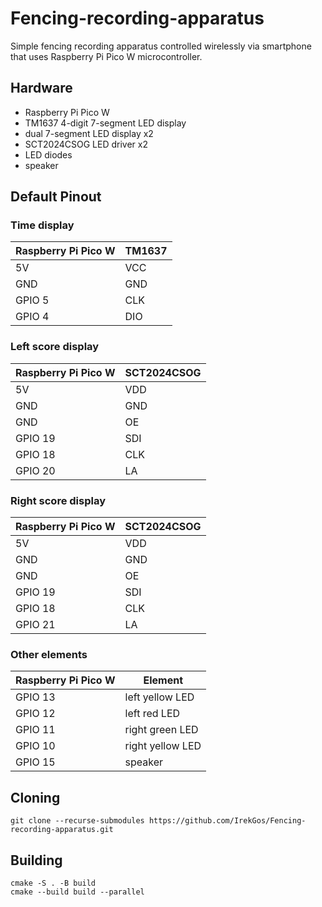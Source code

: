 # Fencing-recording-apparatus

Simple fencing recording apparatus controlled wirelessly via smartphone that uses Raspberry Pi Pico W microcontroller.

## Hardware

- Raspberry Pi Pico W
- TM1637 4-digit 7-segment LED display
- dual 7-segment LED display x2
- SCT2024CSOG LED driver x2
- LED diodes
- speaker

## Default Pinout

### Time display

| Raspberry Pi Pico W | TM1637 |
| ------------------- | ------ |
| 5V                  | VCC    |
| GND                 | GND    |
| GPIO 5              | CLK    |
| GPIO 4              | DIO    |

### Left score display

| Raspberry Pi Pico W | SCT2024CSOG |
| ------------------- | ----------- |
| 5V                  | VDD         |
| GND                 | GND         |
| GND                 | OE          |
| GPIO 19             | SDI         |
| GPIO 18             | CLK         |
| GPIO 20             | LA          |

### Right score display

| Raspberry Pi Pico W | SCT2024CSOG |
| ------------------- | ----------- |
| 5V                  | VDD         |
| GND                 | GND         |
| GND                 | OE          |
| GPIO 19             | SDI         |
| GPIO 18             | CLK         |
| GPIO 21             | LA          |

### Other elements

| Raspberry Pi Pico W | Element          |
| ------------------- | ---------------- |
| GPIO 13             | left yellow LED  |
| GPIO 12             | left red LED     |
| GPIO 11             | right green LED  |
| GPIO 10             | right yellow LED |
| GPIO 15             | speaker          |

## Cloning

```
git clone --recurse-submodules https://github.com/IrekGos/Fencing-recording-apparatus.git
```

## Building

```
cmake -S . -B build
cmake --build build --parallel
```
